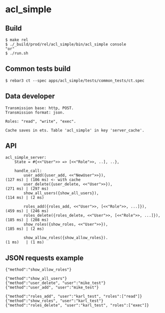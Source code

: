 acl_simple
=====

Build
-----
    $ make rel
    $ ./_build/prod/rel/acl_simple/bin/acl_simple console
    "or"
    $ ./run.sh

Common tests build
----
    $ rebar3 ct --spec apps/acl_simple/tests/common_tests/ct.spec

    
Data developer
---- 
    Transmission base: http, POST.
    Transmission format: json.

    Roles: "read", "write", "exec".

    Cache saves in ets. Table 'acl_simple' in key 'server_cache'. 

API
-----
    acl_simple_server:
        State = #{<<"User">> => [<<"Role">>, ..], ..},
    
        handle_call:
            user_add({user_add, <<"NewUser">>}),                          (127 ms) | (106 ms) <- with cache
            user_delete({user_delete, <<"User">>}),                       (271 ms) | (297 ms)
            show_all_users({show_all_users}),                             (114 ms) | (2 ms)
        
            roles_add({roles_add, <<"User">>, [<<"Role">>, ...]}),        (459 ms) | (246 ms)
            roles_delete({roles_delete, <<"User">>, [<<"Role">>, ...]}),  (185 ms) | (208 ms)
            show_roles({show_roles, <<"User">>}),                         (185 ms) | (2 ms)
        
            show_allow_roles({show_allow_roles}).                         (1 ms)   | (1 ms)

        
JSON requests example
-----
    {"method":"show_allow_roles"}

    {"method":"show_all_users"}
    {"method":"user_delete", "user":"mike_test"}
    {"method":"user_add", "user":"mike_test"}
    
    {"method":"roles_add", "user":"karl_test", "roles":["read"]}
    {"method":"show_roles", "user":"karl_test"}
    {"method":"roles_delete", "user":"karl_test", "roles":["exec"]}

    